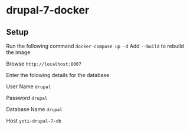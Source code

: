 # drupal-7-docker
## Setup

Run the following command `docker-compose up -d` Add `--build` to rebuild the image

Browse `http://localhost:8007`

Enter the folowing details for the database

User Name `drupal`

Password `drupal`

Database Name `drupal`

Host `yoti-drupal-7-db`
